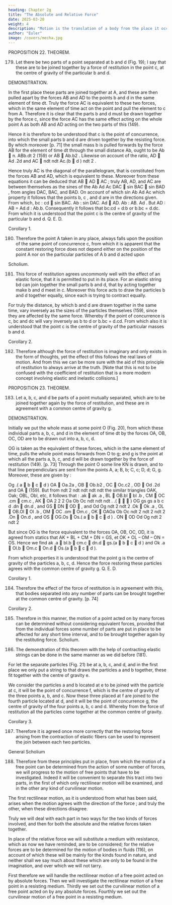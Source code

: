 ```yaml
---
heading: Chapter 2g
title: "The Absolute and Relative Force"
date: 2025-03-20
weight: 4
description: "Motion is the translation of a body from the place it occupies to another place. True rest is a body remaining at the same place."
author: "Euler"
image: /covers/mecha.jpg
---
```



PROPOSITION 22. THEOREM.

179. Let there be two parts of a point separated at b and d (Fig. 19); I say that these are
to be joined together by a force of restitution in the point c, at the centre of gravity of the
particular b and d.

DEMONSTRATION.

In the first place these parts are joined together at A, and these are then pulled apart by the forces AB and AD to the points b and d in the same element of time dt. Truly the force AC is equivalent to these two forces, which in the same element of time act on the point and pull the element to c from A. Therefore it is clear that the parts b and d must be drawn together by the force c, since the force AC has the same effect acting on the whole point A as both AB and AD acting on the two parts of this (149).

Hence it is therefore to be understood that c is the point
of concurrence, into which the small parts b and d are driven
together by the resisting force. By which moreover [p. 71] the
small mass b is pulled forwards by the force AB for the
element of time dt through the small distance Ab, ought to be
Ab  n. ABb.dt
2
(159) or AB  Ab.b2 . Likewise on account of the
ratio, AD  Ad .2d and AC 
ndt
ndt
Ac.(b  d )
ndt 2
.

Hence truly AC is the
diagonal of the parallelogram, that is constituted from the forces AB and AD, which is
equivalent to these. Moreover from these equations it can be deduced that
AB  AD  AC ; truly AB, AD, and AC are between themselves as the sines of the
Ab
Ad
Ac
DAC  sin BAC  sin BAD , from
angles DAC, BAC, and BAD. On account of which sin Ab
Ad
Ac
which property it follows that the points b, c , and d are in the directions given. From
which, bc : cd  sin BAC. Ab : sin DAC. Ad  AD. Ab : AB. Ad . But AD : AB = Ad.d : Ab.b.
Consequently it follows that bc:cd = d:b or b.bc = d.dc. From which it is understood that
the point c is the centre of gravity of the particular b and d. Q. E. D.

Corollary 1.

180. Therefore the point A taken in any place, always falls upon the position of the same point of concurrence c, from which it is apparent that the constant restoring force does not depend either on the position of the point A nor on the particular particles of A b and d acted upon

Scholium.

181. This force of restitution agrees uncommonly well with the effect of an elastic force, that it is permitted to put in its place. For an elastic string bd can join together the small parts b and d, that by acting together make b and d meet in c. Moreover this force acts to draw the particles b and d together equally, since each is trying to contract equally.

For truly the distance, by which b and d are drawn together in the same time, vary inversely as the sizes of the particles themselves (159), since they are affected by the same force. Whereby if the point of concurrence is c, bc and dc will vary inversely as b to d or b.bc = d.cd. From which also it is understood that the point c is the centre of gravity of the particular masses b and d.


Corollary 2.

182. Therefore although the force of restitution is imaginary and only exists in the form
of thoughts, yet the effect of this follows the real laws of motion. And from this we can
be more sure with the aid of this principle of restitution to always arrive at the truth.
[Note that this is not to be confused with the coefficient of restitution that is a more
modern concept involving elastic and inelastic collisions.]

PROPOSITION 23. THEOREM.

183. Let a, b, c, and d be parts of a point mutually separated, which are to be joined together again by the force of restitution, and these are in agreement with a common centre of gravity g.

DEMONSTRATION.

Initially we put the whole mass at some point O (Fig. 20), from which these individual parts a, b, c, and d in the element of time dt by the forces OA, OB, OC, OD are to be drawn out into a, b, c, d.

OG is taken as the equivalent of these
forces, which in the same element of time,
pulls the whole point mass forwards from
O to g; and g is the point at which all the
parts a, b, c, and d will be drawn together
by the force of restitution (149). [p. 73]
Through the point O some line KN is
drawn, and to that line perpendiculars are
sent from the points A, a; B, b; C, c; D, d; G, g. Moreover, these are given by :

Og .( a  b  c  d )
OA  Oa.2a , OB  Ob.b2 , OC  Oc.c2 , OD  Od .2d and OA 
(159). But from
ndt 2
ndt
ndt
ndt
ndt
the similar triangles OAK, Oak; OBL, Obl, etc, it follows that :
.ak  ak .a , BL  OB.bl  bl .b , CM  OC .cm  cm.c ,
AK  OA
2
2
2
Oa
Ob
Oc
ndt
ndt
ndt
.
.(



)
OG
gs
gs
a
b
c
d
.dn  dn.d , and GS 
DN  OD

, and
Od
Og
ndt 2
ndt 2
.Ok  Ok .a , OL  OB.Ol  Ol .b , OM  OC .om  Om.c ,
OK  OAOa
Ob
Oc
ndt 2
ndt 2
ndt 2
.On  On.d , and OS  OG.Os  Os.( a  b  c  d ) .
ON  OD
Od
Og
ndt 2
ndt 2

But since OG is the force equivalent to the forces OA, OB, OC, OD, it is agreed from
statics that AK + BL + CM + DN = GS, et OK + OL – OM – ON = OS.
Hence we find ak .a  bl.b  cm.c  dn.d  gs.(a  b  c  d ) and
Ok .a  Ol.b  Om.c  On.d  Os.(a  b  c  d ).

From which properties it is understood that the point g is the centre of gravity of the
particles a, b, c, d. Hence the force restoring these particles agrees with the common
centre of gravity g. Q. E. D.

Corollary 1.

184. Therefore the effect of the force of restitution is in agreement with this, that bodies
separated into any number of parts can be brought together at the common centre of
gravity. [p. 74]

Corollary 2.

185. Therefore in this manner, the motion of a point acted on by many forces can be
determined without considering equivalent forces, provided that from the individual
forces some number of parts are put in place to be affected for any short time interval,
and to be brought together again by the restituting force.
Scholium.

186. The demonstration of this theorem with the help of contracting elastic strings can be done in the same manner as we did before (181). 

For let the separate particles (Fig. 21) be at a, b, c, and d, and in the first place we only put a string to that draws the particles a and b together, these fit together with the centre of gravity e.

We consider the particles a and b located at e to be joined with the particle at c, it will be the point of concurrence f, which is the centre of gravity of the three points a, b, and c. Now these three placed at f are joined to the fourth particle located at d, and it will be the point of concurrence g, the centre of gravity of the four points a, b, c and d. Whereby from the force of restitution all the particles come together at the common centre of gravity.

Corollary 3.

187. Therefore it is agreed once more correctly that the restoring force arising from the
contraction of elastic fibers can be used to represent the join between each two particles.


General Scholium

188. Therefore from these principles put in place, from which the motion of a free point can be determined from the action of some number of forces, we will progress to the motion of free points that have to be investigated. Indeed it will be convenient to separate this tract into two parts, in the first of which only rectilinear motion will be examined, and in the other any kind of curvilinear motion. 

The first rectilinear motion, as it is understood from what has been said, arises when the motion agrees with the direction of the force ; and truly the other, when these directions disagree.

Truly we will deal with each part in two ways for the two kinds of forces involved, and then for both the absolute and the relative forces taken together. 

In place of the relative force we will substitute a medium with resistance, which as now we have reminded, are to be considered; for the relative forces are to be determined for the motion of bodies in fluids (116), on account of which these will be mainly for the kinds found in nature, and neither shall we say much about these which are only to be found in the imagination, and over which we will not tarry. 

First therefore we will handle the rectilinear motion of a free point acted on by absolute forces. Then we will investigate the rectilinear motion of a free point in a resisting medium. Thirdly we set out the curvilinear motion of a free point acted on by any absolute forces. Fourthly we set out the curvilinear motion of a free point in a resisting medium.

